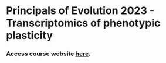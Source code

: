 # Principals of Evolution 2023 - Transcriptomics of phenotypic plasticity 

### Access course website [here](https://hcliedtke.github.io/UAM23_rnaseq/).

